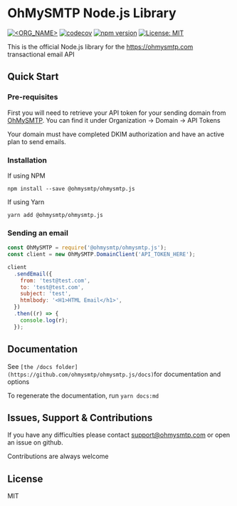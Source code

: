 # OhMySMTP Node.js Library

[![<ORG_NAME>](https://circleci.com/gh/ohmysmtp/ohmysmtp.js.svg?style=svg)](https://app.circleci.com/pipelines/github/ohmysmtp/ohmysmtp.js)
[![codecov](https://codecov.io/gh/ohmysmtp/ohmysmtp.js/branch/master/graph/badge.svg?token=QDLVU2JGyD)](https://codecov.io/gh/ohmysmtp/ohmysmtp.js)
[![npm version](https://badge.fury.io/js/%40ohmysmtp%2Fohmysmtp.js.svg)](https://badge.fury.io/js/%40ohmysmtp%2Fohmysmtp.js)
[![License: MIT](https://img.shields.io/badge/License-MIT-green.svg)](https://opensource.org/licenses/MIT)

This is the official Node.js library for the https://ohmysmtp.com transactional email API

## Quick Start

### Pre-requisites

First you will need to retrieve your API token for your sending domain from [OhMySMTP](https://app.ohmysmtp.com). You can find it under Organization -> Domain -> API Tokens

Your domain must have completed DKIM authorization and have an active plan to send emails.

### Installation

If using NPM

`npm install --save @ohmysmtp/ohmysmtp.js`

If using Yarn

`yarn add @ohmysmtp/ohmysmtp.js`

### Sending an email

```javascript
const OhMySMTP = require('@ohmysmtp/ohmysmtp.js');
const client = new OhMySMTP.DomainClient('API_TOKEN_HERE');

client
  .sendEmail({
    from: 'test@test.com',
    to: 'test@test.com',
    subject: 'test',
    htmlbody: '<H1>HTML Email</h1>',
  })
  .then((r) => {
    console.log(r);
  });
```

## Documentation

See `[the /docs folder](https://github.com/ohmysmtp/ohmysmtp.js/docs)`for documentation and options

To regenerate the documentation, run `yarn docs:md`

## Issues, Support & Contributions

If you have any difficulties please contact support@ohmysmtp.com or open an issue on github.

Contributions are always welcome

## License

MIT
